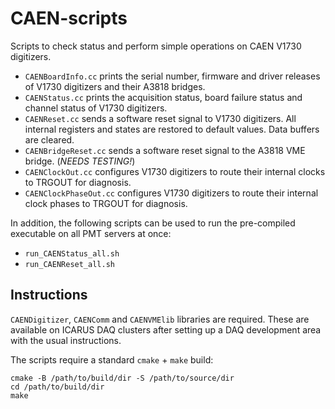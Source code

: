 # CAEN-scripts
Scripts to check status and perform simple operations on CAEN V1730 digitizers.

* `CAENBoardInfo.cc` prints the serial number, firmware and driver releases of V1730 digitizers and their A3818 bridges.
* `CAENStatus.cc` prints the acquisition status, board failure status and channel status of V1730 digitizers. 
* `CAENReset.cc` sends a software reset signal to V1730 digitizers. All internal registers and states are restored to default values. Data buffers are cleared.
* `CAENBridgeReset.cc` sends a software reset signal to the A3818 VME bridge. (_NEEDS TESTING!_)
* `CAENClockOut.cc` configures V1730 digitizers to route their internal clocks to TRGOUT for diagnosis.
* `CAENClockPhaseOut.cc` configures V1730 digitizers to route their internal clock phases to TRGOUT for diagnosis.

In addition, the following scripts can be used to run the pre-compiled executable on all PMT servers at once:
* `run_CAENStatus_all.sh`
* `run_CAENReset_all.sh`

## Instructions
`CAENDigitizer`, `CAENComm` and `CAENVMElib` libraries are required. 
These are available on ICARUS DAQ clusters after setting up a DAQ development area with the usual instructions.

The scripts require a standard `cmake` + `make` build:
```
cmake -B /path/to/build/dir -S /path/to/source/dir
cd /path/to/build/dir
make
```
